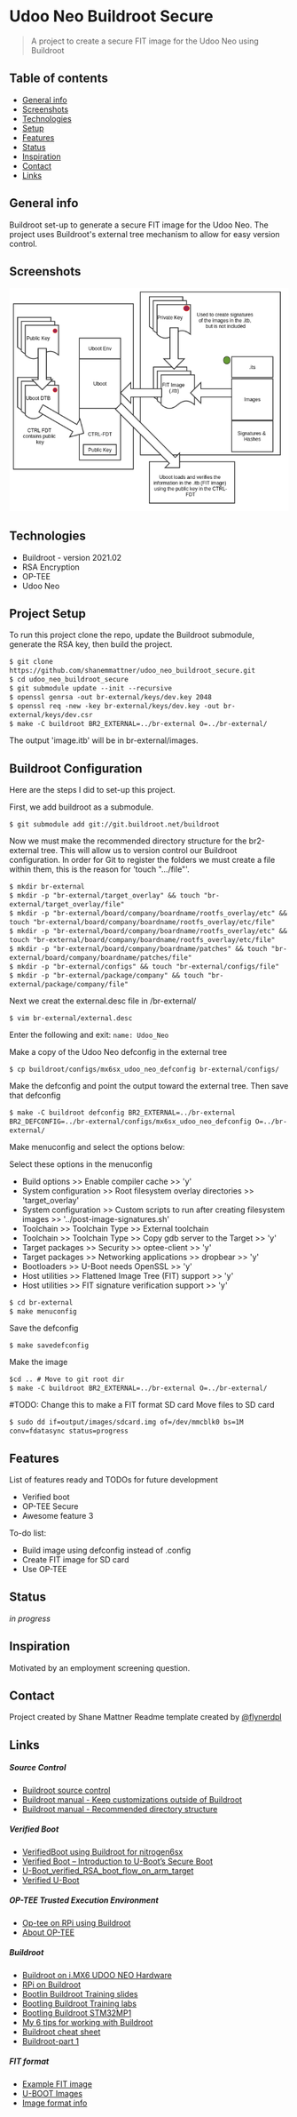 # Udoo Neo Buildroot Secure
> A project to create a secure FIT image for the Udoo Neo using Buildroot

## Table of contents
* [General info](#general-info)
* [Screenshots](#screenshots)
* [Technologies](#technologies)
* [Setup](#setup)
* [Features](#features)
* [Status](#status)
* [Inspiration](#inspiration)
* [Contact](#contact)
* [Links](#links)

## General info
Buildroot set-up to generate a secure FIT image for the Udoo Neo. The project uses Buildroot's external tree mechanism to allow for easy version control.

## Screenshots
![Verified Boot](readme_images/Verified-Boot.png)

## Technologies
* Buildroot - version 2021.02
* RSA Encryption
* OP-TEE
* Udoo Neo

## Project Setup
To run this project clone the repo, update the Buildroot submodule, generate the RSA key, then build the project.
```
$ git clone https://github.com/shanemmattner/udoo_neo_buildroot_secure.git
$ cd udoo_neo_buildroot_secure
$ git submodule update --init --recursive
$ openssl genrsa -out br-external/keys/dev.key 2048
$ openssl req -new -key br-external/keys/dev.key -out br-external/keys/dev.csr
$ make -C buildroot BR2_EXTERNAL=../br-external O=../br-external/
```
The output 'image.itb' will be in br-external/images.

## Buildroot Configuration
Here are the steps I did to set-up this project.

First, we add buildroot as a submodule.
```
$ git submodule add git://git.buildroot.net/buildroot
```
Now we must make the recommended directory structure for the br2-external tree.  This will allow us to version control our Buildroot configuration.  In order for Git to register the folders we must create a file within them, this is the reason for 'touch ".../file"'.
```
$ mkdir br-external
$ mkdir -p "br-external/target_overlay" && touch "br-external/target_overlay/file"
$ mkdir -p "br-external/board/company/boardname/rootfs_overlay/etc" && touch "br-external/board/company/boardname/rootfs_overlay/etc/file"
$ mkdir -p "br-external/board/company/boardname/rootfs_overlay/etc" && touch "br-external/board/company/boardname/rootfs_overlay/etc/file"
$ mkdir -p "br-external/board/company/boardname/patches" && touch "br-external/board/company/boardname/patches/file"
$ mkdir -p "br-external/configs" && touch "br-external/configs/file"
$ mkdir -p "br-external/package/company" && touch "br-external/package/company/file"
```
Next we creat the external.desc file in /br-external/
```
$ vim br-external/external.desc
```
Enter the following and exit:
`name: Udoo_Neo`

Make a copy of the Udoo Neo defconfig in the external tree
```
$ cp buildroot/configs/mx6sx_udoo_neo_defconfig br-external/configs/

```
Make the defconfig and point the output toward the external tree.   Then save that defconfig
```
$ make -C buildroot defconfig BR2_EXTERNAL=../br-external BR2_DEFCONFIG=../br-external/configs/mx6sx_udoo_neo_defconfig O=../br-external/
```
Make menuconfig and select the options below:

Select these options in the menuconfig
* Build options >> Enable compiler cache >> 'y'
* System configuration >> Root filesystem overlay directories >> 'target_overlay'
* System configuration >> Custom scripts to run after creating filesystem images >> '../post-image-signatures.sh'
* Toolchain >> Toolchain Type >> External toolchain
* Toolchain >> Toolchain Type >> Copy gdb server to the Target >> 'y'
* Target packages >> Security >> optee-client >> 'y'
* Target packages >> Networking applications >> dropbear >> 'y'
* Bootloaders >> U-Boot needs OpenSSL >> 'y'
* Host utilities >> Flattened Image Tree (FIT) support >> 'y'
* Host utilities >> FIT signature verification support >> 'y'
```
$ cd br-external
$ make menuconfig
```

Save the defconfig
```
$ make savedefconfig
```

Make the image
```
$cd .. # Move to git root dir
$ make -C buildroot BR2_EXTERNAL=../br-external O=../br-external/

```
#TODO: Change this to make a FIT format SD card
Move files to SD card

```
$ sudo dd if=output/images/sdcard.img of=/dev/mmcblk0 bs=1M conv=fdatasync status=progress
```

## Features
List of features ready and TODOs for future development
* Verified boot
* OP-TEE Secure
* Awesome feature 3

To-do list:
* Build image using defconfig instead of .config
* Create FIT image for SD card
* Use OP-TEE

## Status
_in progress_

## Inspiration
Motivated by an employment screening question.

## Contact
Project created by Shane Mattner
Readme template created by [@flynerdpl](https://www.flynerd.pl/)

## Links
##### Source Control
* [Buildroot source control](https://stackoverflow.com/questions/21006549/how-to-get-a-buildroot-project-under-source-control)
* [Buildroot manual - Keep customizations outside of Buildroot](https://buildroot.org/downloads/manual/manual.html#outside-br-custom)
* [Buildroot manual - Recommended directory structure](https://buildroot.org/downloads/manual/manual.html#customize-dir-structure)
##### Verified Boot
* [VerifiedBoot using Buildroot for nitrogen6sx](https://github.com/pratapms/VerifiedBoot)
* [Verified Boot – Introduction to U-Boot’s Secure Boot](https://web.archive.org/web/20190104025413/https://www.pacificsimplicity.ca/blog/verified-boot-%E2%80%93-introduction-u-boot%E2%80%99s-secure-boot)
* [U-Boot_verified_RSA_boot_flow_on_arm_target](https://www.denx.de/wiki/pub/U-Boot/MiniSummitELCE2013/U-Boot_verified_RSA_boot_flow_on_arm_target.pdf)
* [Verified U-Boot](https://lwn.net/Articles/571031/)
##### OP-TEE Trusted Execution Environment
* [Op-tee on RPi using Buildroot](https://blog.crysys.hu/2018/06/op-tee-default-build-and-installation-on-the-raspberry-pi/)
* [About OP-TEE](https://optee.readthedocs.io/en/latest/general/about.html)
##### Buildroot
* [Buildroot on i.MX6 UDOO NEO Hardware](https://www.youtube.com/watch?v=wGXgeQ5KK7A&t=761s)
* [RPi on Buildroot](https://blog.crysys.hu/2018/06/using-buildroot-to-create-custom-linux-system-images/)
* [Bootlin Buildroot Training slides](https://bootlin.com/doc/training/buildroot/buildroot-slides.pdf)
* [Bootling Buildroot Training labs](https://bootlin.com/doc/training/buildroot/buildroot-labs.pdf)
* [Bootling Buildroot STM32MP1](https://bootlin.com/blog/building-a-linux-system-for-the-stm32mp1-basic-system/)
* [My 6 tips for working with Buildroot](https://www.viatech.com/en/2015/06/buildroot/)
* [Buildroot cheat sheet](https://blog.inf.re/buildroot-cheatsheet.html)
* [Buildroot-part 1](https://boozlachu.medium.com/buildroot-part-1-general-information-minimum-system-build-setup-via-menu-32fdb389eebc)
##### FIT format
* [Example FIT image](https://gist.github.com/Informatic/10f0832d8971c4d874210dc984462e5b)
* [U-BOOT Images](https://xilinx-wiki.atlassian.net/wiki/spaces/A/pages/18842374/U-Boot+Images)
* [Image format info](https://www.marcusfolkesson.se/blog/fit-vs-legacy-image-format/)
